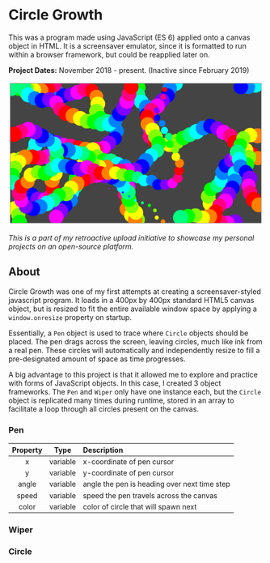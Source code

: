# Circle Growth

This was a program made using JavaScript \(ES 6\) applied onto a canvas object in HTML. It is a screensaver emulator, since it is formatted to run within a browser framework, but could be reapplied later on.

**Project Dates:** November 2018 - present. (Inactive since February 2019)

![Screenshot failed to load](https://raw.githubusercontent.com/jacobkrol/Circle-Growth/master/example-screenshot.png)

*This is a part of my retroactive upload initiative to showcase my personal projects on an open-source platform.*

## About

Circle Growth was one of my first attempts at creating a screensaver-styled javascript program. It loads in a 400px by 400px standard HTML5 canvas object, but is resized to fit the entire available window space by applying a `window.onresize` property on startup. 

Essentially, a `Pen` object is used to trace where `Circle` objects should be placed. The pen drags across the screen, leaving circles, much like ink from a real pen. These circles will automatically and independently resize to fill a pre-designated amount of space as time progresses.

A big advantage to this project is that it allowed me to explore and practice with forms of JavaScript objects. In this case, I created 3 object frameworks. The `Pen` and `Wiper` only have one instance each, but the `Circle` object is replicated many times during runtime, stored in an array to facilitate a loop through all circles present on the canvas.

### Pen


| Property | Type     | Description                                  |
| :--:     | :--:     | :--                                          |
| x        | variable | x-coordinate of pen cursor                   |
| y        | variable | y-coordinate of pen cursor                   |
| angle    | variable | angle the pen is heading over next time step |
| speed    | variable | speed the pen travels across the canvas      |
| color    | variable | color of circle that will spawn next         |

### Wiper

### Circle
